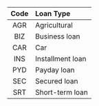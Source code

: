 | Code | Loan Type |    
| :---: | :--- |  
| AGR | Agricultural |  
| BIZ | Business loan |
| CAR | Car |  
| INS | Installment loan |
| PYD | Payday loan |
| SEC | Secured loan |
| SRT | Short-term loan |

